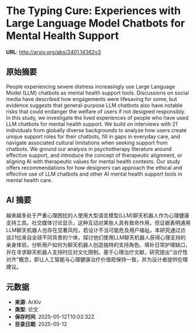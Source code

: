 # The Typing Cure: Experiences with Large Language Model Chatbots for Mental Health Support

**URL**: http://arxiv.org/abs/2401.14362v3

## 原始摘要

People experiencing severe distress increasingly use Large Language Model
(LLM) chatbots as mental health support tools. Discussions on social media have
described how engagements were lifesaving for some, but evidence suggests that
general-purpose LLM chatbots also have notable risks that could endanger the
welfare of users if not designed responsibly. In this study, we investigate the
lived experiences of people who have used LLM chatbots for mental health
support. We build on interviews with 21 individuals from globally diverse
backgrounds to analyze how users create unique support roles for their
chatbots, fill in gaps in everyday care, and navigate associated cultural
limitations when seeking support from chatbots. We ground our analysis in
psychotherapy literature around effective support, and introduce the concept of
therapeutic alignment, or aligning AI with therapeutic values for mental health
contexts. Our study offers recommendations for how designers can approach the
ethical and effective use of LLM chatbots and other AI mental health support
tools in mental health care.


## AI 摘要

越来越多处于严重心理困扰的人使用大型语言模型(LLM)聊天机器人作为心理健康支持工具。社交媒体讨论显示，这种互动对某些人具有救命作用，但证据表明通用LLM聊天机器人也存在显著风险，若设计不当可能危及用户福祉。本研究通过访谈21位来自全球不同背景的个体，探讨他们使用LLM聊天机器人获得心理支持的亲身体验，分析用户如何为聊天机器人创造独特的支持角色、填补日常护理缺口，并在寻求聊天机器人支持时应对文化限制。基于心理治疗文献，研究提出"治疗性对齐"概念，即让人工智能与心理健康治疗价值观保持一致，并为设计者提供伦理建议。

## 元数据

- **来源**: ArXiv
- **类型**: 论文
- **保存时间**: 2025-05-12T10:02:32Z
- **目录日期**: 2025-05-12

